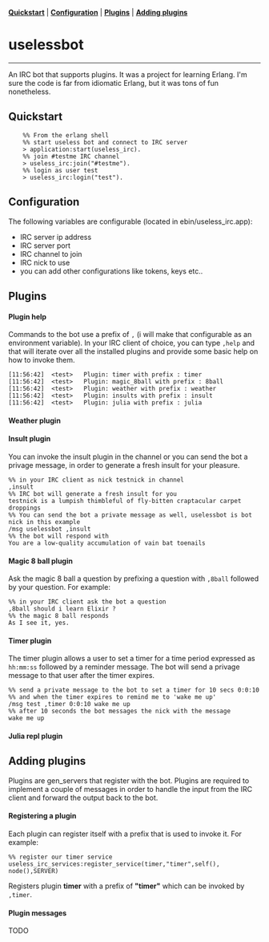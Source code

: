 **[Quickstart](#quickstart)** |
**[Configuration](#configuration)** |
**[Plugins](#plugins)** |
**[Adding plugins](#adding-plugins)**

# uselessbot
------------


An IRC bot that supports plugins. It was a project for learning Erlang. I'm sure the code is far from idiomatic Erlang, but it was tons of fun nonetheless.


## Quickstart

```
	%% From the erlang shell
	%% start useless bot and connect to IRC server
	> application:start(useless_irc).
	%% join #testme IRC channel 
	> useless_irc:join("#testme").
	%% login as user test
	> useless_irc:login("test").
```
## Configuration

The following variables are configurable (located in ebin/useless_irc.app):

- IRC server ip address
- IRC server port
- IRC channel to join
- IRC nick to use
- you can add other configurations like tokens, keys etc..
	

## Plugins


#### Plugin help
Commands to the bot use a prefix of `,` (i will make that configurable as an environment variable).
In your IRC client of choice, you can type `,help` and that will iterate over all the installed plugins and provide some basic help on how to invoke them.

```
[11:56:42]  <test>   Plugin: timer with prefix : timer
[11:56:42]  <test>	 Plugin: magic_8ball with prefix : 8ball
[11:56:42]  <test>	 Plugin: weather with prefix : weather
[11:56:42]  <test>	 Plugin: insults with prefix : insult
[11:56:42]  <test>	 Plugin: julia with prefix : julia
```

#### Weather plugin

#### Insult plugin

You can invoke the insult plugin in the channel or you can send the bot a privage message, in order to generate a fresh insult for your pleasure.

```
%% in your IRC client as nick testnick in channel
,insult
%% IRC bot will generate a fresh insult for you
testnick is a lumpish thimbleful of fly-bitten craptacular carpet droppings
%% You can send the bot a private message as well, uselessbot is bot nick in this example
/msg uselessbot ,insult
%% the bot will respond with 
You are a low-quality accumulation of vain bat toenails
```

#### Magic 8 ball plugin

Ask the magic 8 ball a question by prefixing a question with `,8ball` followed by your question.
For example:

```
%% in your IRC client ask the bot a question
,8ball should i learn Elixir ?
%% the magic 8 ball responds
As I see it, yes.
```

#### Timer plugin

The timer plugin allows a user to set a timer for a time period expressed as `hh:mm:ss` followed by a reminder message. The bot will send a privage message to that user after the timer expires.

```
%% send a private message to the bot to set a timer for 10 secs 0:0:10
%% and when the timer expires to remind me to 'wake me up'
/msg test ,timer 0:0:10 wake me up
%% after 10 seconds the bot messages the nick with the message
wake me up
```

#### Julia repl plugin

## Adding plugins

Plugins are gen_servers that register with the bot. Plugins are required to implement a couple of messages in order to handle the input from the IRC client and forward the output back to the bot.

#### Registering a plugin
Each plugin can register itself with a prefix that is used to invoke it.
For example:

```
%% register our timer service
useless_irc_services:register_service(timer,"timer",self(), node(),SERVER)
```
Registers plugin **timer** with a prefix of **"timer"** which can be invoked by `,timer`.

#### Plugin messages
TODO